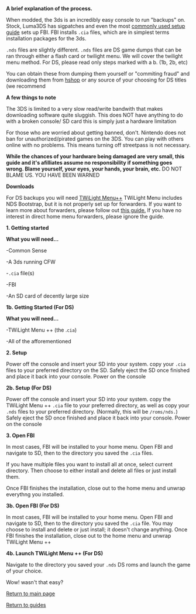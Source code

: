 **A brief explanation of the process.**

When modded, the 3ds is an incredibly easy console to run "backups" on. Stock, Luma3DS has sigpatches and even the most [commonly used setup guide](https://3ds.hacks.guide) sets up FBI.
FBI installs `.cia` files, which are in simplest terms installation packages for the 3ds.

`.nds` files are slightly different. `.nds` files are DS game dumps that can be ran through either a flash card or twilight menu. We will cover the twilight menu method.
For DS, please read only steps marked with a b. (1b, 2b, etc)

You can obtain these from dumping them yourself or "commiting fraud" and downloading them from [hshop](https://hshop.erista.me/) or any source of your choosing for DS titles (we recommend 

**A few things to note**

The 3DS is limited to a very slow read/write bandwith that makes downloading software quite sluggish. This does NOT have anything to do with a broken console/ SD card this is simply just a hardware limitation

For those who are worried about getting banned, don't. Nintendo does not ban for unauthorized/pirated games on the 3DS. You can play with others online with no problems. This means turning off streetpass is not necessary.

**While the chances of your hardware being damaged are very small, this guide and it's afilliates assume no responsibility if something goes wrong. Blame yourself, your eyes, your hands, your brain, etc.**
DO NOT BLAME US. YOU HAVE BEEN WARNED

**Downloads**

For DS backups you will need [TWiLight Menu++](https://github.com/DS-Homebrew/TWiLightMenu/releases/tag/v23.0.1) 
TWiLight Menu includes NDS Bootstrap, but it is not properly set up for forwarders. If you want to learn more about forwarders, please follow out [this guide.](https://magolol.github.io/guides/3dsforwarders) If you have no interest in direct home menu forwarders, please ignore the guide.


**1. Getting started**

**What you will need...**

-Common Sense

-A 3ds running CFW

-`.cia` file(s)
	
-FBI

-An SD card of decently large size

**1b. Getting Started (For DS)**

**What you will need...**
	
-TWiLight Menu ++ (the .`cia`)
	
-All of the afforementioned 


**2. Setup**

Power off the console and insert your SD into your system. copy your `.cia` files to your preferred directory on the SD. Safely eject the SD once finished and place it back into your console. Power on the console

**2b. Setup (For DS)**

Power off the console and insert your SD into your system. copy the TWiLight Menu ++ `.cia` file to your preferred directory, as well as copy your `.nds` files to your preferred directory. (Normally, this will be `/roms/nds.`) Safely eject the SD once finished and place it back into your console. Power on the console


**3. Open FBI**

In most cases, FBI will be installed to your home menu. Open FBI and navigate to SD, then to the directory you saved the `.cia` files. 

If you have multiple files you want to install all at once, select current directory. Then choose to either install and delete all files or just install them.

Once FBI finishes the installation, close out to the home menu and unwrap everythng you installed.

**3b. Open FBI (For DS)**

In most cases, FBI will be installed to your home menu. Open FBI and navigate to SD, then to the directory you saved the `.cia` file. You may choose to install and delete or just install; it doesn't change anything.
Once FBI finishes the installation, close out to the home menu and unwrap TWiLight Menu ++

**4b. Launch TWiLight Menu ++ (For DS)**
	
Navigate to the directory you saved your `.nds` DS roms and launch the game of your choice. 

Wow! wasn't that easy?

[Return to main page](https://magolol.github.io)

[Return to guides](https://magolol.github.io)
